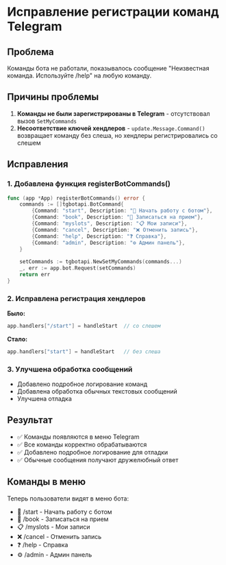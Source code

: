 # Исправление регистрации команд Telegram

## Проблема
Команды бота не работали, показывалось сообщение "Неизвестная команда. Используйте /help" на любую команду.

## Причины проблемы
1. **Команды не были зарегистрированы в Telegram** - отсутствовал вызов `SetMyCommands`
2. **Несоответствие ключей хендлеров** - `update.Message.Command()` возвращает команду без слеша, но хендлеры регистрировались со слешем

## Исправления

### 1. Добавлена функция registerBotCommands()
```go
func (app *App) registerBotCommands() error {
    commands := []tgbotapi.BotCommand{
        {Command: "start", Description: "🚀 Начать работу с ботом"},
        {Command: "book", Description: "📅 Записаться на прием"},
        {Command: "myslots", Description: "📋 Мои записи"},
        {Command: "cancel", Description: "❌ Отменить запись"},
        {Command: "help", Description: "❓ Справка"},
        {Command: "admin", Description: "⚙️ Админ панель"},
    }
    
    setCommands := tgbotapi.NewSetMyCommands(commands...)
    _, err := app.bot.Request(setCommands)
    return err
}
```

### 2. Исправлена регистрация хендлеров
**Было:**
```go
app.handlers["/start"] = handleStart  // со слешем
```

**Стало:**
```go
app.handlers["start"] = handleStart   // без слеша
```

### 3. Улучшена обработка сообщений
- Добавлено подробное логирование команд
- Добавлена обработка обычных текстовых сообщений
- Улучшена отладка

## Результат
- ✅ Команды появляются в меню Telegram
- ✅ Все команды корректно обрабатываются
- ✅ Добавлено подробное логирование для отладки
- ✅ Обычные сообщения получают дружелюбный ответ

## Команды в меню
Теперь пользователи видят в меню бота:
- 🚀 /start - Начать работу с ботом
- 📅 /book - Записаться на прием  
- 📋 /myslots - Мои записи
- ❌ /cancel - Отменить запись
- ❓ /help - Справка
- ⚙️ /admin - Админ панель